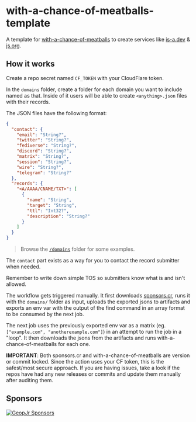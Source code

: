 # with-a-chance-of-meatballs-template

A template for [with-a-chance-of-meatballs](https://github.com/GeopJr/with-a-chance-of-meatballs) to create services like [is-a.dev](https://www.is-a.dev/) & [js.org](https://js.org/).

## How it works

Create a repo secret named `CF_TOKEN` with your CloudFlare token.

In the `domains` folder, create a folder for each domain you want to include named as that. Inside of it users will be able to create `<anything>.json` files with their records.

The JSON files have the following format:

```json
{
  "contact": {
    "email": "String?",
    "twitter": "String?",
    "fediverse": "String?",
    "discord": "String?",
    "matrix": "String?",
    "session": "String?",
    "wire": "String?",
    "telegram": "String?"
  },
  "records": {
    "<A/AAAA/CNAME/TXT>": [
      {
        "name": "String",
        "target": "String",
        "ttl": "Int32?",
        "description": "String?"
      }
    ]
  }
}
```

> Browse the [`/domains`](/domains) folder for some examples.

The `contact` part exists as a way for you to contact the record submitter when needed.

Remember to write down simple TOS so submitters know what is and isn't allowed.

The workflow gets triggered manually. It first downloads [sponsors.cr](https://github.com/GeopJr/sponsors.cr), runs it with the `domains/` folder as input, uploads the exported jsons to artifacts and exports an env var with the output of the find command in an array format to be consumed by the next job.

The next job uses the previously exported env var as a matrix (eg. `["example.com", "anotherexample.com"]`) in an attempt to run the job in a "loop". It then downloads the jsons from the artifacts and runs with-a-chance-of-meatballs for each one.

**IMPORTANT**: Both sponsors.cr and with-a-chance-of-meatballs are version or commit locked. Since the action uses your CF token, this is the safest/most secure approach. If you are having issues, take a look if the repos have had any new releases or commits and update them manually after auditing them.

## Sponsors

<p align="center">

[![GeopJr Sponsors](https://cdn.jsdelivr.net/gh/GeopJr/GeopJr@main/sponsors.svg)](https://github.com/sponsors/GeopJr)

</p>
